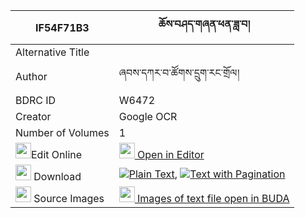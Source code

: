 |IF54F71B3|ཆོས་བཤད་གཞན་ཕན་ཟླ་བ། 
| --- | --- 
|Alternative Title |
|Author| ཞབས་དཀར་བ་ཚོགས་དྲུག་རང་གྲོལ།
|BDRC ID | W6472
|Creator | Google OCR
|Number of Volumes| 1
|<img width="25" src="https://img.icons8.com/color/25/000000/edit-property.png">Edit Online| [<img width="25" src="https://avatars.githubusercontent.com/u/45091458?s=200&v=4"> Open in Editor](http://editor.openpecha.org/IF54F71B3)
|<img width="25" src="https://img.icons8.com/fluent/48/000000/download-2.png"/>  Download | [![](https://img.icons8.com/color/20/000000/txt.png)Plain Text](https://github.com/Openpecha/IF54F71B3/releases/download/v1/cho_she_shyenpen_dawa_plain_IF54F71B3.zip), [![](https://img.icons8.com/color/20/000000/txt.png)Text with Pagination](https://github.com/Openpecha/IF54F71B3/releases/download/v1/cho_she_shyenpen_dawa_pages_IF54F71B3.zip)
|<img width="25" src="https://img.icons8.com/plasticine/100/000000/pictures-folder.png"/>  Source Images | [<img width="25" src="https://library.bdrc.io/icons/BUDA-small.svg"> Images of text file open in BUDA](https://library.bdrc.io/show/bdr:W6472)